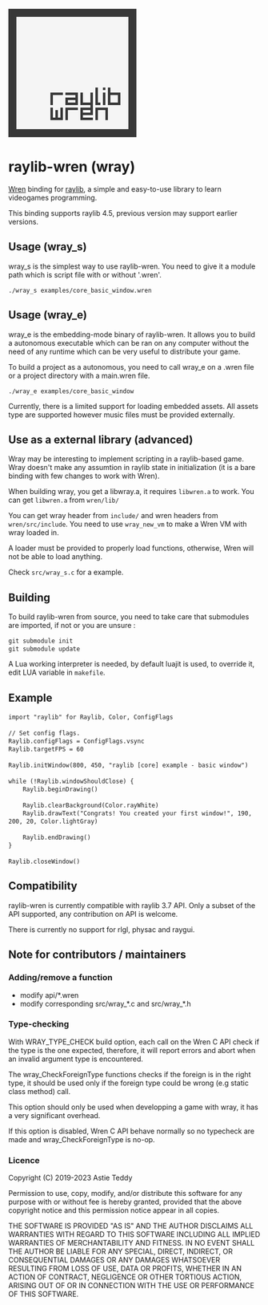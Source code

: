 ![raylib-wren logo](assets/logo.png)

# raylib-wren (wray)

[Wren](https://wren.io) binding for [raylib](https://www.raylib.com/), a simple
and easy-to-use library to learn videogames programming.

This binding supports raylib 4.5, previous version may support earlier versions.

## Usage (wray_s)

wray_s is the simplest way to use raylib-wren.
You need to give it a module path which is script file with or without '.wren'.

```shell
./wray_s examples/core_basic_window.wren
```

## Usage (wray_e)

wray_e is the embedding-mode binary of raylib-wren.
It allows you to build a autonomous executable which can be ran on any computer
without the need of any runtime which can be very useful to distribute your
game.

To build a project as a autonomous, you need to call wray_e on a .wren file or
a project directory with a main.wren file.

```shell
./wray_e examples/core_basic_window
```

Currently, there is a limited support for loading embedded assets.
All assets type are supported however music files must be provided externally.

## Use as a external library (advanced)

Wray may be interesting to implement scripting in a raylib-based game.
Wray doesn't make any assumtion in raylib state in initialization (it is a bare
binding with few changes to work with Wren).

When building wray, you get a libwray.a, it requires `libwren.a` to work.
You can get `libwren.a` from `wren/lib/`

You can get wray header from `include/` and wren headers from `wren/src/include`.
You need to use `wray_new_vm` to make a Wren VM with wray loaded in.

A loader must be provided to properly load functions, otherwise, Wren will not
be able to load anything.

Check `src/wray_s.c` for a example.

## Building

To build raylib-wren from source, you need to take care that submodules are
imported, if not or you are unsure :

```shell
git submodule init
git submodule update
```

A Lua working interpreter is needed, by default luajit is used, to override it,
edit LUA variable in `makefile`.

## Example

```wren
import "raylib" for Raylib, Color, ConfigFlags

// Set config flags.
Raylib.configFlags = ConfigFlags.vsync
Raylib.targetFPS = 60

Raylib.initWindow(800, 450, "raylib [core] example - basic window")

while (!Raylib.windowShouldClose) {
	Raylib.beginDrawing()

	Raylib.clearBackground(Color.rayWhite)
	Raylib.drawText("Congrats! You created your first window!", 190, 200, 20, Color.lightGray)

	Raylib.endDrawing()
}

Raylib.closeWindow()
```

## Compatibility

raylib-wren is currently compatible with raylib 3.7 API.
Only a subset of the API supported, any contribution on API is welcome.

There is currently no support for rlgl, physac and raygui.

## Note for contributors / maintainers

### Adding/remove a function

- modify api/\*.wren
- modify corresponding src/wray_\*.c and src/wray_\*.h

### Type-checking

With WRAY_TYPE_CHECK build option, each call on the Wren C API check if the
type is the one expected, therefore, it will report errors and abort when an
invalid argument type is encountered.

The wray_CheckForeignType functions checks if the foreign is in the right type,
it should be used only if the foreign type could be wrong (e.g static class
method) call.

This option should only be used when developping a game with wray, it has a very
significant overhead.

If this option is disabled, Wren C API behave normally so no typecheck are made
and wray_CheckForeignType is no-op.

### Licence

Copyright (C) 2019-2023 Astie Teddy

Permission to use, copy, modify, and/or distribute this software for any
purpose with or without fee is hereby granted, provided that the above
copyright notice and this permission notice appear in all copies.

THE SOFTWARE IS PROVIDED "AS IS" AND THE AUTHOR DISCLAIMS ALL WARRANTIES
WITH REGARD TO THIS SOFTWARE INCLUDING ALL IMPLIED WARRANTIES OF
MERCHANTABILITY AND FITNESS. IN NO EVENT SHALL THE AUTHOR BE LIABLE FOR
ANY SPECIAL, DIRECT, INDIRECT, OR CONSEQUENTIAL DAMAGES OR ANY DAMAGES
WHATSOEVER RESULTING FROM LOSS OF USE, DATA OR PROFITS, WHETHER IN AN ACTION
OF CONTRACT, NEGLIGENCE OR OTHER TORTIOUS ACTION, ARISING OUT OF OR IN
CONNECTION WITH THE USE OR PERFORMANCE OF THIS SOFTWARE.
